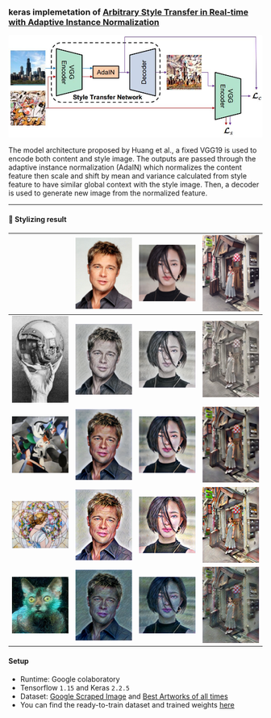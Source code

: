 
### keras implemetation of [Arbitrary Style Transfer in Real-time with Adaptive Instance Normalization](https://arxiv.org/pdf/1703.06868.pdf)

![artchitecture](/images/architecture.jpg)

The model architecture proposed by Huang et al., a fixed VGG19 is used to encode both content and style image. The outputs are passed through the adaptive instance normalization (AdaIN) which normalizes the content feature then scale and shift by mean and variance calculated from style feature to have similar global context with the style image. Then, a decoder is used to generate new image from the normalized feature.

------

#### :art: Stylizing result

|  | ![c1](/images/content/brad.png) | ![c1](/images/content/chau.png) | ![c1](/images/content/lance.png) |
|--|--|--|--|
|![c1](/images/style/style_1.png)|![g1](/images/generated/brad_1.png)| ![g1](/images/generated/chau_1.png) | ![g1](/images/generated/lance_1.png) |
|![c1](/images/style/style_2.png)|![g1](/images/generated/brad_2.png)| ![g1](/images/generated/chau_2.png) | ![g1](/images/generated/lance_2.png) |
|![c1](/images/style/style_3.png)|![g1](/images/generated/brad_3.png)| ![g1](/images/generated/chau_3.png) | ![g1](/images/generated/lance_3.png) |
|![c1](/images/style/style_4.png)|![g1](/images/generated/brad_4.png)| ![g1](/images/generated/chau_4.png) | ![g1](/images/generated/lance_4.png) |


#### Setup
- Runtime: Google colaboratory
- Tensorflow `1.15` and Keras `2.2.5`
- Dataset: [Google Scraped Image](https://www.kaggle.com/duttadebadri/image-classification) and [Best Artworks of all times](https://www.kaggle.com/ikarus777/best-artworks-of-all-time)
- You can find the ready-to-train dataset and trained weights [here](https://drive.google.com/drive/folders/16iG3RGRUbRBn0h9fydwlAZtjFzSV1eUg?usp=sharing)
